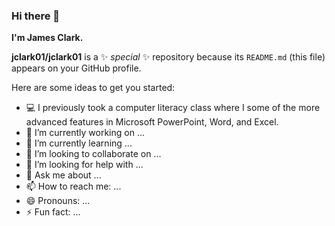 ### Hi there 👋
**I'm James Clark.**

**jclark01/jclark01** is a ✨ _special_ ✨ repository because its `README.md` (this file) appears on your GitHub profile.

Here are some ideas to get you started:

- 💻 I previously took a computer literacy class where I some of the more advanced features in Microsoft PowerPoint, Word, and Excel.
- 🔭 I’m currently working on ...
- 🌱 I’m currently learning ...
- 👯 I’m looking to collaborate on ...
- 🤔 I’m looking for help with ...
- 💬 Ask me about ...
- 📫 How to reach me: ...
- 😄 Pronouns: ...
- ⚡ Fun fact: ...
